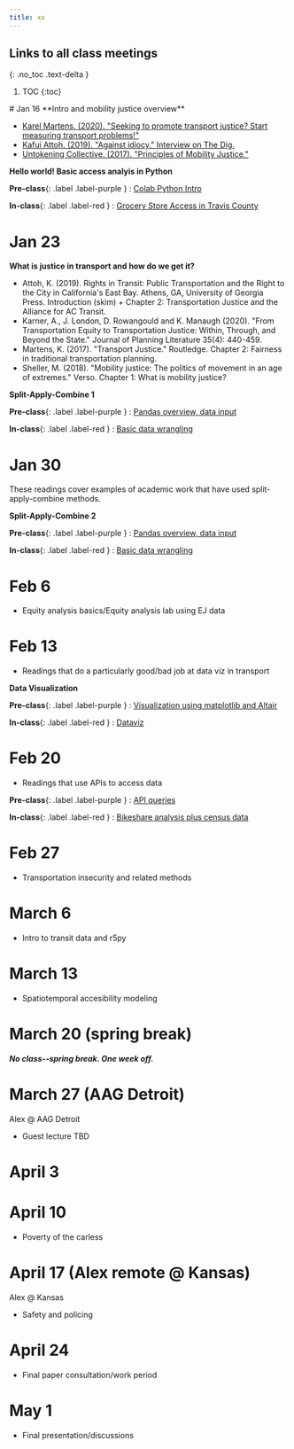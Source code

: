 ```yaml
---
title: xx
---
```


## Links to all class meetings
{: .no_toc .text-delta }

1. TOC
{:toc}

<div class="lecture-box">
  # Jan 16
  **Intro and mobility justice overview**

  * [Karel Martens. (2020). "Seeking to promote transport justice? Start measuring transport problems!"](https://www.youtube.com/watch?v=B2kxy6cBjxc)
  * [Kafui Attoh. (2019). "Against idiocy." Interview on The Dig.](https://www.thedigradio.com/podcast/against-idiocy-with-kafui-attoh/)
  * [Untokening Collective. (2017). "Principles of Mobility Justice."](http://www.untokening.org/updates/2017/11/11/untokening-10-principles-of-mobility-justice)

  **Hello world! Basic access analyis in Python**

  **Pre-class**{: .label .label-purple }
  : [Colab Python Intro](#)

  **In-class**{: .label .label-red }
  : [Grocery Store Access in Travis County](#)
</div>

# Jan 23
**What is justice in transport and how do we get it?**

* Attoh, K. (2019). Rights in Transit: Public Transportation and the Right to the City in California's East Bay. Athens, GA, University of Georgia Press. Introduction (skim) + Chapter 2: Transportation Justice and the Alliance for AC Transit.
* Karner, A., J. London, D. Rowangould and K. Manaugh (2020). "From Transportation Equity to Transportation Justice: Within, Through, and Beyond the State." Journal of Planning Literature 35(4): 440-459.
* Martens, K. (2017). "Transport Justice." Routledge. Chapter 2: Fairness in traditional transportation planning. 
* Sheller, M. (2018). "Mobility justice: The politics of movement in an age of extremes." Verso. Chapter 1: What is mobility justice?

**Split-Apply-Combine 1**

**Pre-class**{: .label .label-purple }
: [Pandas overview, data input](#)

**In-class**{: .label .label-red }
: [Basic data wrangling](#)

# Jan 30

These readings cover examples of academic work that have used split-apply-combine methods. 

**Split-Apply-Combine 2**

**Pre-class**{: .label .label-purple }
: [Pandas overview, data input](#)

**In-class**{: .label .label-red }
: [Basic data wrangling](#)

# Feb 6

* Equity analysis basics/Equity analysis lab using EJ data


# Feb 13

* Readings that do a particularly good/bad job at data viz in transport

**Data Visualization**

**Pre-class**{: .label .label-purple }
: [Visualization using matplotlib and Altair](#)

**In-class**{: .label .label-red }
: [Dataviz](#)



# Feb 20

* Readings that use APIs to access data

**Pre-class**{: .label .label-purple }
: [API queries](#)

**In-class**{: .label .label-red }
: [Bikeshare analysis plus census data](#)


# Feb 27

* Transportation insecurity and related methods

# March 6

* Intro to transit data and r5py


# March 13

* Spatiotemporal accesibility modeling


# March 20 (spring break)

***No class--spring break. One week off.***

# March 27 (AAG Detroit)

Alex @ AAG Detroit

* Guest lecture TBD

# April 3



# April 10

* Poverty of the carless

# April 17 (Alex remote @ Kansas)

Alex @ Kansas

* Safety and policing

# April 24

* Final paper consultation/work period

# May 1

* Final presentation/discussions